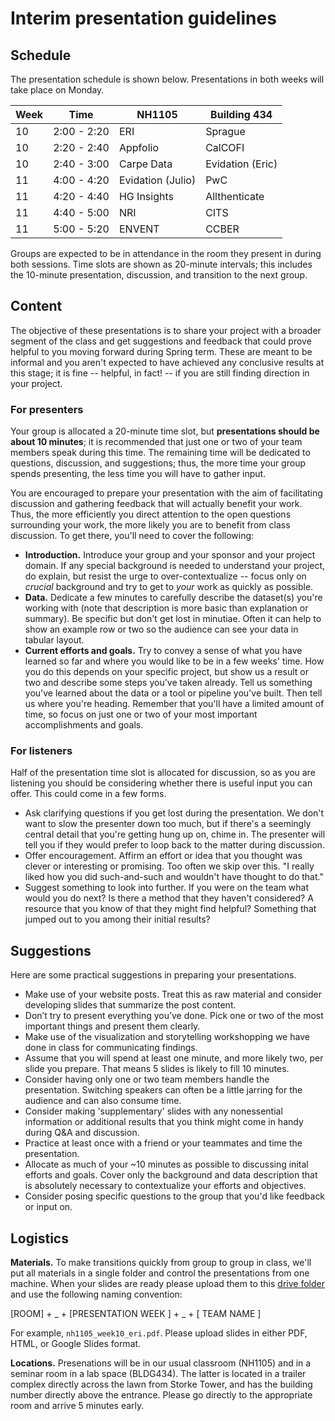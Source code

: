 # Interim presentation guidelines

## Schedule

The presentation schedule is shown below. Presentations in both weeks will take place on Monday.

Week | Time | NH1105 | Building 434
---|---|---|---
10 | 2:00 - 2:20 | ERI | Sprague
10 | 2:20 - 2:40 | Appfolio | CalCOFI
10 | 2:40 - 3:00 | Carpe Data | Evidation (Eric)
11 | 4:00 - 4:20 | Evidation (Julio) | PwC
11 | 4:20 - 4:40 | HG Insights | Allthenticate
11 | 4:40 - 5:00 | NRI | CITS
11 | 5:00 - 5:20 | ENVENT | CCBER

Groups are expected to be in attendance in the room they present in during both sessions. Time slots are shown as 20-minute intervals; this includes the 10-minute presentation, discussion, and transition to the next group. 

## Content

The objective of these presentations is to share your project with a broader segment of the class and get suggestions and feedback that could prove helpful to you moving forward during Spring term. These are meant to be informal and you aren't expected to have achieved any conclusive results at this stage; it is fine -- helpful, in fact! -- if you are still finding direction in your project.

### For presenters

Your group is allocated a 20-minute time slot, but **presentations should be about 10 minutes**; it is recommended that just one or two of your team members speak during this time. The remaining time will be dedicated to questions, discussion, and suggestions; thus, the more time your group spends presenting, the less time you will have to gather input. 

You are encouraged to prepare your presentation with the aim of facilitating discussion and gathering feedback that will actually benefit your work. Thus, the more efficiently you direct attention to the open questions surrounding your work, the more likely you are to benefit from class discussion. To get there, you'll need to cover the following:

- **Introduction.** Introduce your group and your sponsor and your project domain. If any special background is needed to understand your project, do explain, but resist the urge to over-contextualize -- focus only on *crucial* background and try to get to *your* work as quickly as possible.
- **Data.** Dedicate a few minutes to carefully describe the dataset(s) you're working with (note that description is more basic than explanation or summary). Be specific but don't get lost in minutiae. Often it can help to show an example row or two so the audience can see your data in tabular layout.
- **Current efforts and goals.** Try to convey a sense of what you have learned so far and where you would like to be in a few weeks' time. How you do this depends on your specific project, but show us a result or two and describe some steps you've taken already. Tell us something you've learned about the data or a tool or pipeline you've built. Then tell us where you're heading. Remember that you'll have a limited amount of time, so focus on just one or two of your most important accomplishments and goals.

### For listeners

Half of the presentation time slot is allocated for discussion, so as you are listening you should be considering whether there is useful input you can offer. This could come in a few forms.

- Ask clarifying questions if you get lost during the presentation. We don't want to slow the presenter down too much, but if there's a seemingly central detail that you're getting hung up on, chime in. The presenter will tell you if they would prefer to loop back to the matter during discussion.
- Offer encouragement. Affirm an effort or idea that you thought was clever or interesting or promising. Too often we skip over this. "I really liked how you did such-and-such and wouldn't have thought to do that."
- Suggest something to look into further. If you were on the team what would you do next? Is there a method that they haven't considered? A resource that you know of that they might find helpful? Something that jumped out to you among their initial results?

## Suggestions

Here are some practical suggestions in preparing your presentations.

- Make use of your website posts. Treat this as raw material and consider developing slides that summarize the post content.
- Don’t try to present everything you’ve done. Pick one or two of the most important things and present them clearly.
- Make use of the visualization and storytelling workshopping we have done in class for communicating findings.
- Assume that you will spend at least one minute, and more likely two, per slide you prepare. That means 5 slides is likely to fill 10 minutes.
- Consider having only one or two team members handle the presentation. Switching speakers can often be a little jarring for the audience and can also consume time.
- Consider making 'supplementary' slides with any nonessential information or additional results that you think might come in handy during Q&A and discussion.
- Practice at least once with a friend or your teammates and time the presentation.
- Allocate as much of your ~10 minutes as possible to discussing inital efforts and goals. Cover only the background and data description that is absolutely necessary to contextualize your efforts and objectives.
- Consider posing specific questions to the group that you'd like feedback or input on.

## Logistics

**Materials.** To make transitions quickly from group to group in class, we'll put all materials in a single folder and control the presentations from one machine. When your slides are ready please upload them to this [drive folder](https://drive.google.com/drive/folders/1P1csdK8Yn_ZRkeSTzKaeGQzCve_u4HSW?usp=sharing) and use the following naming convention:

\[ROOM\] + \_ + \[PRESENTATION WEEK \] + \_ + \[ TEAM NAME \]

For example, `nh1105_week10_eri.pdf`. Please upload slides in either PDF, HTML, or Google Slides format.

**Locations.** Presenations will be in our usual classroom (NH1105) and in a seminar room in a lab space (BLDG434). The latter is located in a trailer complex directly across the lawn from Storke Tower, and has the building number directly above the entrance. Please go directly to the appropriate room and arrive 5 minutes early.
